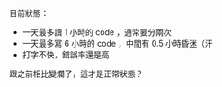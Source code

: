 目前狀態：

* 一天最多讀 1 小時的 code ，通常要分兩次
* 一天最多寫 6 小時的 code ，中間有 0.5 小時昏迷（汗
* 打字不快，錯誤率還是高

跟之前相比變爛了，這才是正常狀態？
